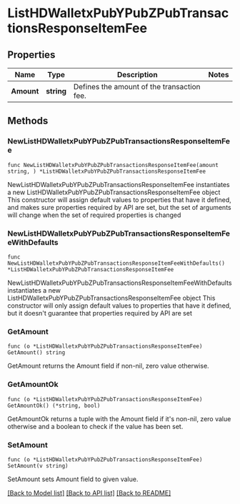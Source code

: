 # ListHDWalletxPubYPubZPubTransactionsResponseItemFee

## Properties

Name | Type | Description | Notes
------------ | ------------- | ------------- | -------------
**Amount** | **string** | Defines the amount of the transaction fee. | 

## Methods

### NewListHDWalletxPubYPubZPubTransactionsResponseItemFee

`func NewListHDWalletxPubYPubZPubTransactionsResponseItemFee(amount string, ) *ListHDWalletxPubYPubZPubTransactionsResponseItemFee`

NewListHDWalletxPubYPubZPubTransactionsResponseItemFee instantiates a new ListHDWalletxPubYPubZPubTransactionsResponseItemFee object
This constructor will assign default values to properties that have it defined,
and makes sure properties required by API are set, but the set of arguments
will change when the set of required properties is changed

### NewListHDWalletxPubYPubZPubTransactionsResponseItemFeeWithDefaults

`func NewListHDWalletxPubYPubZPubTransactionsResponseItemFeeWithDefaults() *ListHDWalletxPubYPubZPubTransactionsResponseItemFee`

NewListHDWalletxPubYPubZPubTransactionsResponseItemFeeWithDefaults instantiates a new ListHDWalletxPubYPubZPubTransactionsResponseItemFee object
This constructor will only assign default values to properties that have it defined,
but it doesn't guarantee that properties required by API are set

### GetAmount

`func (o *ListHDWalletxPubYPubZPubTransactionsResponseItemFee) GetAmount() string`

GetAmount returns the Amount field if non-nil, zero value otherwise.

### GetAmountOk

`func (o *ListHDWalletxPubYPubZPubTransactionsResponseItemFee) GetAmountOk() (*string, bool)`

GetAmountOk returns a tuple with the Amount field if it's non-nil, zero value otherwise
and a boolean to check if the value has been set.

### SetAmount

`func (o *ListHDWalletxPubYPubZPubTransactionsResponseItemFee) SetAmount(v string)`

SetAmount sets Amount field to given value.



[[Back to Model list]](../README.md#documentation-for-models) [[Back to API list]](../README.md#documentation-for-api-endpoints) [[Back to README]](../README.md)


